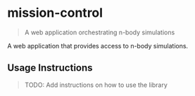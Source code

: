 # mission-control 

> A web application orchestrating n-body simulations

A web application that provides access to n-body simulations.

## Usage Instructions

> TODO: Add instructions on how to use the library

